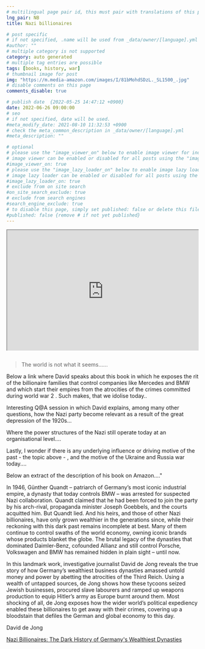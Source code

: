```yaml
---
# multilingual page pair id, this must pair with translations of this page. (This name must be unique)
lng_pair: NB
title: Nazi billionaires

# post specific
# if not specified, .name will be used from _data/owner/[language].yml
#author: ""
# multiple category is not supported
category: auto generated
# multiple tag entries are possible
tags: [books, history, war]
# thumbnail image for post
img: "https://m.media-amazon.com/images/I/81bMohdSDzL._SL1500_.jpg"
# disable comments on this page
comments_disable: true

# publish date  {2022-05-25 14:47:12 +0900}
date: 2022-06-26 09:00:00
# seo
# if not specified, date will be used.
#meta_modify_date: 2021-08-10 11:32:53 +0900
# check the meta_common_description in _data/owner/[language].yml
#meta_description: ""

# optional
# please use the "image_viewer_on" below to enable image viewer for individual pages or posts (_posts/ or [language]/_posts folders).
# image viewer can be enabled or disabled for all posts using the "image_viewer_posts: true" setting in _data/conf/main.yml.
#image_viewer_on: true
# please use the "image_lazy_loader_on" below to enable image lazy loader for individual pages or posts (_posts/ or [language]/_posts folders).
# image lazy loader can be enabled or disabled for all posts using the "image_lazy_loader_posts: true" setting in _data/conf/main.yml.
#image_lazy_loader_on: true
# exclude from on site search
#on_site_search_exclude: true
# exclude from search engines
#search_engine_exclude: true
# to disable this page, simply set published: false or delete this file
#published: false {remove # if not yet published}
---
```


<div style="position:relative;padding-bottom:56.25%;padding-top:35px;height:0;margin-bottom:2em;overflow:hidden">
    <iframe style="position:absolute;top:0;left:0;width:100%;height:100%"  src="https://www.youtube.com/embed/aWy93fefVPk?si=MIfhNpXMTxOrj8kX" title="YouTube video player"  allowfullscreen>
    </iframe>
</div>

> The world is not what it seems......

Below a link where David speaks about this book in which he exposes the rit of the billionaire families that control companies like Mercedes and BMW and which start their empires from the atrocities of the crimes committed during world war 2 .
Such makes, that we idolise today..

Interesting Q@A session in which David explains, among many other questions, how the Nazi party become relevant as a result of the great depression of the 1920s...

Where the power structures of the Nazi still operate today at an organisational level....

Lastly, I wonder if there is any underlying influence or driving motive of the past - the topic above - , and the motive of the Ukraine and Russia war today....

Below an extract of the description of his book on Amazon...."

In 1946, Günther Quandt – patriarch of Germany’s most iconic industrial empire, a dynasty that today controls BMW – was arrested for suspected Nazi collaboration. Quandt claimed that he had been forced to join the party by his arch-rival, propaganda minister Joseph Goebbels, and the courts acquitted him. But Quandt lied. And his heirs, and those of other Nazi billionaires, have only grown wealthier in the generations since, while their reckoning with this dark past remains incomplete at best. Many of them continue to control swaths of the world economy, owning iconic brands whose products blanket the globe. The brutal legacy of the dynasties that dominated Daimler-Benz, cofounded Allianz and still control Porsche, Volkswagen and BMW has remained hidden in plain sight – until now.

In this landmark work, investigative journalist David de Jong reveals the true story of how Germany’s wealthiest business dynasties amassed untold money and power by abetting the atrocities of the Third Reich. Using a wealth of untapped sources, de Jong shows how these tycoons seized Jewish businesses, procured slave labourers and ramped up weapons production to equip Hitler’s army as Europe burnt around them. Most shocking of all, de Jong exposes how the wider world’s political expediency enabled these billionaires to get away with their crimes, covering up a bloodstain that defiles the German and global economy to this day.

David de Jong

[Nazi Billionaires: The Dark History of Germany's Wealthiest Dynasties ](https://www.amazon.com/Nazi-Billionaires-Germanys-Wealthiest-Dynasties/dp/1328497887)
